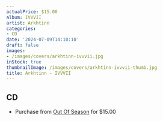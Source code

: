 ```yaml
---
actualPrice: $15.00
album: IVVVII
artist: Arkhtinn
categories:
- CD
date: '2024-07-09T14:10:10'
draft: false
images:
- /images/covers/arkhtinn-ivvvii.jpg
inStock: true
thumbnailImage: /images/covers/arkhtinn-ivvvii-thumb.jpg
title: Arkhtinn - IVVVII
---
```


## CD
* Purchase from [Out Of Season](https://www.outofseasonlabel.com/products/arkhtinn-ivvvii-2xcd) for $15.00

